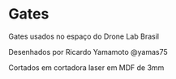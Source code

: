 # Gates
Gates usados no espaço do Drone Lab Brasil

Desenhados por Ricardo Yamamoto @yamas75

Cortados em cortadora laser em MDF de 3mm


